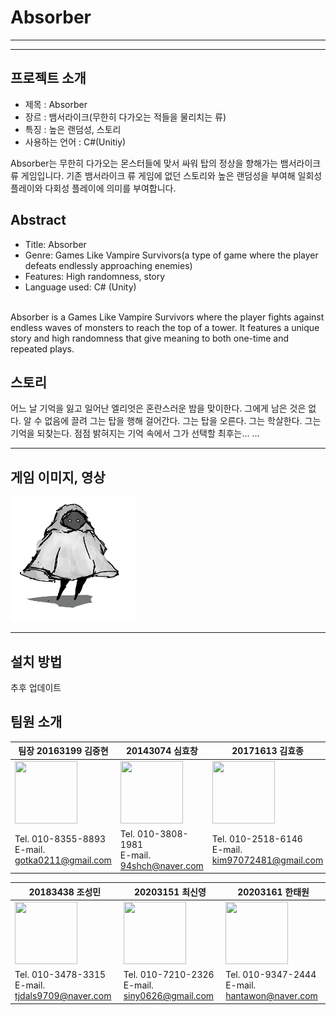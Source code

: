 
# Absorber
-----
-----

## 프로젝트 소개

 - 제목 : Absorber
 - 장르 : 뱀서라이크(무한히 다가오는 적들을 물리치는 류)
 - 특징 : 높은 랜덤성, 스토리
 - 사용하는 언어 : C#(Unitiy)


  Absorber는 무한히 다가오는 몬스터들에 맞서 싸워 탑의 정상을 향해가는 뱀서라이크류 게임입니다. 기존 뱀서라이크 류 게임에 없던 스토리와 높은 랜덤성을 부여해 일회성 플레이와 다회성 플레이에 의미를 부여합니다. 


## Abstract


-   Title: Absorber
-   Genre:  Games Like Vampire Survivors(a type of game where the player defeats endlessly approaching enemies)
-   Features: High randomness, story
-   Language used: C# (Unity)

<br>
Absorber is a Games Like Vampire Survivors where the player fights against endless waves of monsters to reach the top of a tower. It features a unique story and high randomness that give meaning to both one-time and repeated plays. 
 
## 스토리


어느 날 기억을 잃고 일어난 엘리엇은 혼란스러운 밤을 맞이한다. 그에게 남은 것은 없다. 알 수 없음에 끌려 그는 탑을 행해 걸어간다. 그는 탑을 오른다. 그는 학살한다. 그는 기억을 되찾는다. 점점 밝혀지는 기억 속에서 그가 선택할 최후는... ...



----
## 게임 이미지, 영상

<img src="./pagesource/player.png"  width="200" height="200"/>

----
## 설치 방법

추후 업데이트



## 팀원 소개

 
 팀장 20163199 김중현                               | 20143074 심효창                                   |  20171613 김효종 | 
 ----| ----| ----| 
 <img src="./pagesource/kimhyun.jpg"  width="100" height="100"/> |<img src="./pagesource/simchang.jpg"  width="100" height="100"/> |<img src="./pagesource/kimjong.jpg"  width="100" height="100"/> |
 Tel. 010-8355-8893 <br> E-mail. gotka0211@gmail.com|Tel. 010-3808-1981 <br> E-mail. 94shch@naver.com   |Tel. 010-2518-6146 <br> E-mail. kim97072481@gmail.com|
 

 20183438 조성민                                     | 20203151 최신영                                   |  20203161 한태원 | 
 ----|----|  ----|
 <img src="./pagesource/chomin.jpg"  width="100" height="100"/>  |<img src="./pagesource/choi.jpg"  width="100" height="100"/> | <img src="./pagesource/han.jpg"  width="100" height="100"/> |
 Tel. 010-3478-3315 <br> E-mail. tjdals9709@naver.com| Tel. 010-7210-2326 <br> E-mail. siny0626@gmail.com| Tel. 010-9347-2444 <br> E-mail. hantawon@naver.com|
